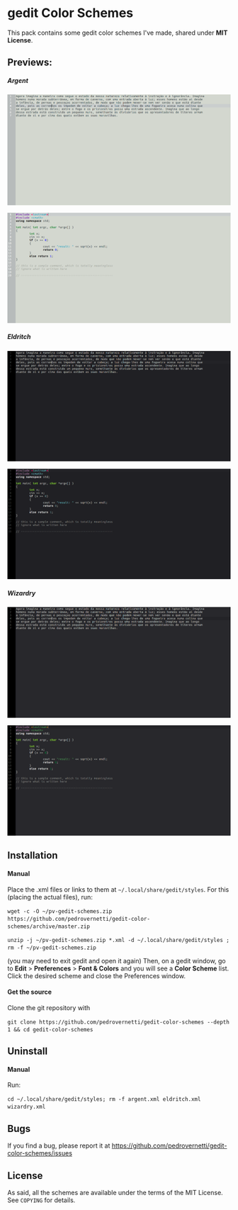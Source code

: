 # gedit Color Schemes

This pack contains some gedit color schemes I've made, shared under **MIT License**.

## Previews:

##### Argent

![Sample text](https://github.com/pedrovernetti/gedit-color-schemes/raw/master/Screenshots/Argent_text.png)

![Sample code](https://github.com/pedrovernetti/gedit-color-schemes/raw/master/Screenshots/Argent_code.png)

##### Eldritch

![Sample text](https://github.com/pedrovernetti/gedit-color-schemes/raw/master/Screenshots/Eldritch_text.png)

![Sample code](https://github.com/pedrovernetti/gedit-color-schemes/raw/master/Screenshots/Eldritch_code.png)

##### Wizardry

![Sample text](https://github.com/pedrovernetti/gedit-color-schemes/raw/master/Screenshots/Wizardry_text.png)

![Sample code](https://github.com/pedrovernetti/gedit-color-schemes/raw/master/Screenshots/Wizardry_code.png)

## Installation

#### Manual

Place the .xml files or links to them at `~/.local/share/gedit/styles`.
For this (placing the actual files), run:

`wget -c -O ~/pv-gedit-schemes.zip https://github.com/pedrovernetti/gedit-color-schemes/archive/master.zip`

`unzip -j ~/pv-gedit-schemes.zip *.xml -d ~/.local/share/gedit/styles ; rm -f ~/pv-gedit-schemes.zip`

(you may need to exit gedit and open it again)
Then, on a gedit window, go to __Edit__ > __Preferences__ > __Font & Colors__ and you will see a **Color Scheme** list. Click the desired scheme and close the Preferences window.

#### Get the source

Clone the git repository with

`git clone https://github.com/pedrovernetti/gedit-color-schemes --depth 1 && cd gedit-color-schemes`

## Uninstall

#### Manual

Run:

`cd ~/.local/share/gedit/styles; rm -f argent.xml eldritch.xml wizardry.xml`

## Bugs
If you find a bug, please report it at https://github.com/pedrovernetti/gedit-color-schemes/issues

## License

As said, all the schemes are available under the terms of the MIT License. See `COPYING` for details.


